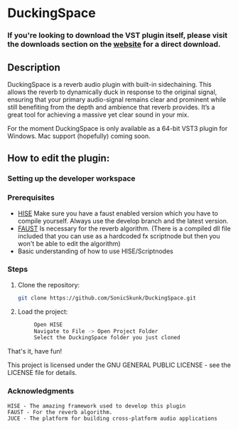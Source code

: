 # DuckingSpace

### If you're looking to download the VST plugin itself, please visit the downloads section on the [website](https://www.sonicskunk.com/#Downloads) for a direct download.

## Description
DuckingSpace is a reverb audio plugin with built-in sidechaining.
This allows the reverb to dynamically duck in response to the original signal, ensuring that your primary audio-signal remains clear and prominent while still benefiting from the depth and ambience that reverb provides.
It’s a great tool for achieving a massive yet clear sound in your mix.

For the moment DuckingSpace is only available as a 64-bit VST3 plugin for Windows. Mac support (hopefully) coming soon.


## How to edit the plugin:

### Setting up the developer workspace
### Prerequisites
- [HISE](https://github.com/christophhart/HISE/tree/develop)
        Make sure you have a faust enabled version which you have to compile yourself. Always use the develop branch and the latest version.
- [FAUST](https://github.com/grame-cncm/faust)
        Is necessary for the reverb algorithm. (There is a compiled dll file included that you can use as a hardcoded fx scriptnode but then you won't be able to edit the algorithm)
- Basic understanding of how to use HISE/Scriptnodes

### Steps
1. Clone the repository:
   ```sh
   git clone https://github.com/SonicSkunk/DuckingSpace.git

2. Load the project:
   ```sh
        Open HISE
        Navigate to File -> Open Project Folder
        Select the DuckingSpace folder you just cloned

That's it, have fun!


This project is licensed under the GNU GENERAL PUBLIC LICENSE - see the LICENSE file for details.

### Acknowledgments

    HISE - The amazing framework used to develop this plugin
    FAUST - For the reverb algorithm.
    JUCE - The platform for building cross-platform audio applications
